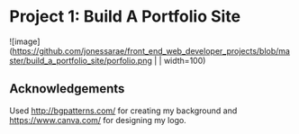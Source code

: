 # Project 1: Build A Portfolio Site

![image](https://github.com/jonessarae/front_end_web_developer_projects/blob/master/build_a_portfolio_site/porfolio.png | | width=100)


## Acknowledgements

Used http://bgpatterns.com/ for creating my background and https://www.canva.com/ for designing my logo. 
